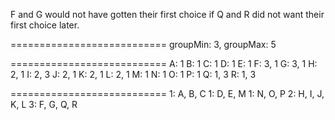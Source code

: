
F and G would not have gotten their first
choice if Q and R did not want their first
choice later.

===========================
groupMin: 3, groupMax: 5

===========================
A: 1
B: 1
C: 1
D: 1
E: 1
F: 3, 1
G: 3, 1
H: 2, 1
I: 2, 3
J: 2, 1
K: 2, 1
L: 2, 1
M: 1
N: 1
O: 1
P: 1
Q: 1, 3
R: 1, 3

===========================
1: A, B, C
1: D, E, M
1: N, O, P
2: H, I, J, K, L
3: F, G, Q, R